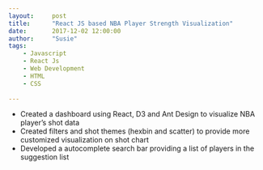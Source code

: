 ```yaml
---
layout:     post
title:      "React JS based NBA Player Strength Visualization"
date:       2017-12-02 12:00:00
author:     "Susie"
tags:
    - Javascript
    - React Js
    - Web Development
    - HTML
    - CSS
    
---
```



<div>
<!-- <a href="https://github.com/Susieeeeeeeeee/Distributed-System" style="color:lightblue;">Github Source</a> -->
<ul>
  <li>Created a dashboard using React, D3 and Ant Design to visualize NBA player’s shot data</li>
  <li>Created filters and shot themes (hexbin and scatter) to provide more customized visualization on shot chart</li>
  <li>Developed a autocomplete search bar providing a list of players in the suggestion list</li>
</ul>
</div>
